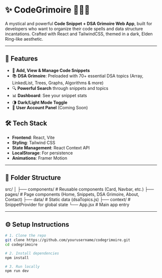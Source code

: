 # ✨ CodeGrimoire 🧙‍♂️📜

A mystical and powerful **Code Snippet + DSA Grimoire Web App**, built for developers who want to organize their code spells and data structure incantations. Crafted with React and TailwindCSS, themed in a dark, Elden Ring-like aesthetic.

---

## 🚀 Features

- 🧩 **Add, View & Manage Code Snippets**
- 📚 **DSA Grimoire**: Preloaded with 70+ essential DSA topics (Array, LinkedList, Trees, Graphs, Algorithms & more)
- 🔍 **Powerful Search** through snippets and topics
- 📊 **Dashboard**: See your snippet stats
- 🌗 **Dark/Light Mode Toggle**
- 👤 **User Account Panel** (Coming Soon)
  


## 🛠️ Tech Stack

- **Frontend**: React, Vite
- **Styling**: Tailwind CSS
- **State Management**: React Context API
- **LocalStorage**: For persistence
- **Animations**: Framer Motion

---

## 📁 Folder Structure

src/
│
├── components/ # Reusable components (Card, Navbar, etc.)
├── pages/ # Page components (Home, Snippets, DSA Grimoire, About, Contact)
├── data/ # Static data (dsaTopics.js)
├── context/ # SnippetProvider for global state
└── App.jsx # Main app entry


---

## ⚙️ Setup Instructions

```bash
# 1. Clone the repo
git clone https://github.com/yourusername/codegrimoire.git
cd codegrimoire

# 2. Install dependencies
npm install

# 3. Run locally
npm run dev 
